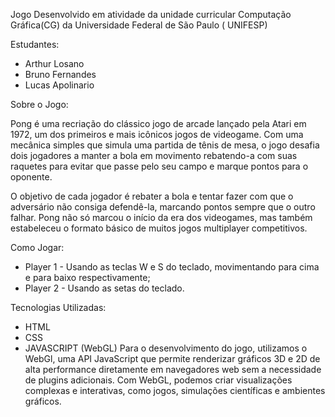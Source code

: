 Jogo Desenvolvido em atividade da unidade curricular Computação Gráfica(CG) 
da Universidade Federal de São Paulo ( UNIFESP)


Estudantes:
 - Arthur Losano
 - Bruno Fernandes
 - Lucas Apolinario

Sobre o Jogo:

Pong é uma recriação do clássico jogo de arcade lançado pela Atari em 1972, um dos primeiros e mais icônicos jogos de videogame.
Com uma mecânica simples que simula uma partida de tênis de mesa, o jogo desafia dois jogadores a manter a bola em movimento
rebatendo-a com suas raquetes para evitar que passe pelo seu campo e marque pontos para o oponente.

O objetivo de cada jogador é rebater a bola e tentar fazer com que o adversário não consiga defendê-la, marcando pontos sempre que o outro falhar.
Pong não só marcou o início da era dos videogames, mas também estabeleceu o formato básico de muitos jogos multiplayer competitivos.


Como Jogar:
- Player 1 - Usando as teclas W e S do teclado, movimentando para cima e para baixo respectivamente;
- Player 2 - Usando as setas do teclado.

Tecnologias Utilizadas:
- HTML
- CSS
- JAVASCRIPT (WebGL)
    Para o desenvolvimento do jogo, utilizamos o WebGl, uma API JavaScript que permite renderizar gráficos 3D e 2D de alta performance diretamente em navegadores web
   sem a necessidade de plugins adicionais. Com WebGL, podemos criar visualizações complexas e interativas, como jogos, simulações científicas e ambientes gráficos.
